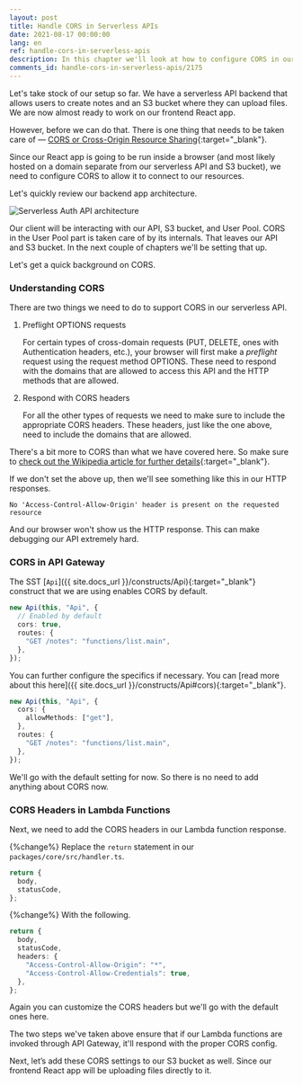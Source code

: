 ```yaml
---
layout: post
title: Handle CORS in Serverless APIs
date: 2021-08-17 00:00:00
lang: en
ref: handle-cors-in-serverless-apis
description: In this chapter we'll look at how to configure CORS in our serverless API. We'll be adding these settings in our SST Api construct and in our Lambda function responses.
comments_id: handle-cors-in-serverless-apis/2175
---
```


Let's take stock of our setup so far. We have a serverless API backend that allows users to create notes and an S3 bucket where they can upload files. We are now almost ready to work on our frontend React app.

However, before we can do that. There is one thing that needs to be taken care of — [CORS or Cross-Origin Resource Sharing](https://en.wikipedia.org/wiki/Cross-origin_resource_sharing){:target="_blank"}.

Since our React app is going to be run inside a browser (and most likely hosted on a domain separate from our serverless API and S3 bucket), we need to configure CORS to allow it to connect to our resources.

Let's quickly review our backend app architecture.

![Serverless Auth API architecture](/assets/diagrams/serverless-auth-api-architecture.png)

Our client will be interacting with our API, S3 bucket, and User Pool. CORS in the User Pool part is taken care of by its internals. That leaves our API and S3 bucket. In the next couple of chapters we'll be setting that up.

Let's get a quick background on CORS.

### Understanding CORS

There are two things we need to do to support CORS in our serverless API.

1. Preflight OPTIONS requests

   For certain types of cross-domain requests (PUT, DELETE, ones with Authentication headers, etc.), your browser will first make a _preflight_ request using the request method OPTIONS. These need to respond with the domains that are allowed to access this API and the HTTP methods that are allowed.

2. Respond with CORS headers

   For all the other types of requests we need to make sure to include the appropriate CORS headers. These headers, just like the one above, need to include the domains that are allowed.

There's a bit more to CORS than what we have covered here. So make sure to [check out the Wikipedia article for further details](https://en.wikipedia.org/wiki/Cross-origin_resource_sharing){:target="_blank"}.

If we don't set the above up, then we'll see something like this in our HTTP responses.

```text
No 'Access-Control-Allow-Origin' header is present on the requested resource
```

And our browser won't show us the HTTP response. This can make debugging our API extremely hard.

### CORS in API Gateway

The SST [`Api`]({{ site.docs_url }}/constructs/Api){:target="_blank"} construct that we are using enables CORS by default.

```typescript
new Api(this, "Api", {
  // Enabled by default
  cors: true,
  routes: {
    "GET /notes": "functions/list.main",
  },
});
```

You can further configure the specifics if necessary. You can [read more about this here]({{ site.docs_url }}/constructs/Api#cors){:target="_blank"}.

```typescript
new Api(this, "Api", {
  cors: {
    allowMethods: ["get"],
  },
  routes: {
    "GET /notes": "functions/list.main",
  },
});
```

We'll go with the default setting for now. So there is no need to add anything about CORS now.

### CORS Headers in Lambda Functions

Next, we need to add the CORS headers in our Lambda function response.

{%change%} Replace the `return` statement in our `packages/core/src/handler.ts`.

```typescript
return {
  body,
  statusCode,
};
```

{%change%} With the following.

```typescript
return {
  body,
  statusCode,
  headers: {
    "Access-Control-Allow-Origin": "*",
    "Access-Control-Allow-Credentials": true,
  },
};
```

Again you can customize the CORS headers but we'll go with the default ones here.

The two steps we've taken above ensure that if our Lambda functions are invoked through API Gateway, it'll respond with the proper CORS config.

Next, let’s add these CORS settings to our S3 bucket as well. Since our frontend React app will be uploading files directly to it.
